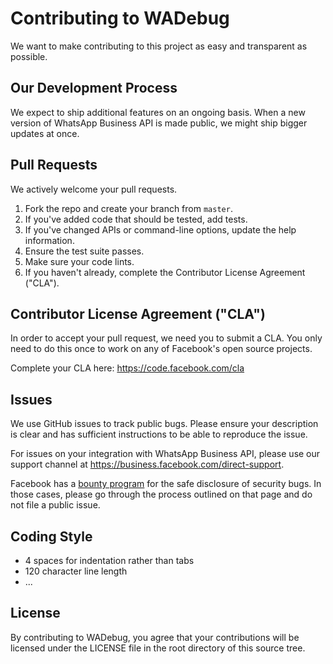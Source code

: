 # Contributing to WADebug
We want to make contributing to this project as easy and transparent as
possible.

## Our Development Process
We expect to ship additional features on an ongoing basis. When a new version of
WhatsApp Business API is made public, we might ship bigger updates at once.

## Pull Requests
We actively welcome your pull requests.

1. Fork the repo and create your branch from `master`.
2. If you've added code that should be tested, add tests.
3. If you've changed APIs or command-line options, update the help information.
4. Ensure the test suite passes.
5. Make sure your code lints.
6. If you haven't already, complete the Contributor License Agreement ("CLA").

## Contributor License Agreement ("CLA")
In order to accept your pull request, we need you to submit a CLA. You only need
to do this once to work on any of Facebook's open source projects.

Complete your CLA here: <https://code.facebook.com/cla>

## Issues
We use GitHub issues to track public bugs. Please ensure your description is
clear and has sufficient instructions to be able to reproduce the issue.

For issues on your integration with WhatsApp Business API, please use our
support channel at <https://business.facebook.com/direct-support>.

Facebook has a [bounty program](https://www.facebook.com/whitehat/) for the safe
disclosure of security bugs. In those cases, please go through the process
outlined on that page and do not file a public issue.

## Coding Style
* 4 spaces for indentation rather than tabs
* 120 character line length
* ...

## License
By contributing to WADebug, you agree that your contributions will be licensed
under the LICENSE file in the root directory of this source tree.
